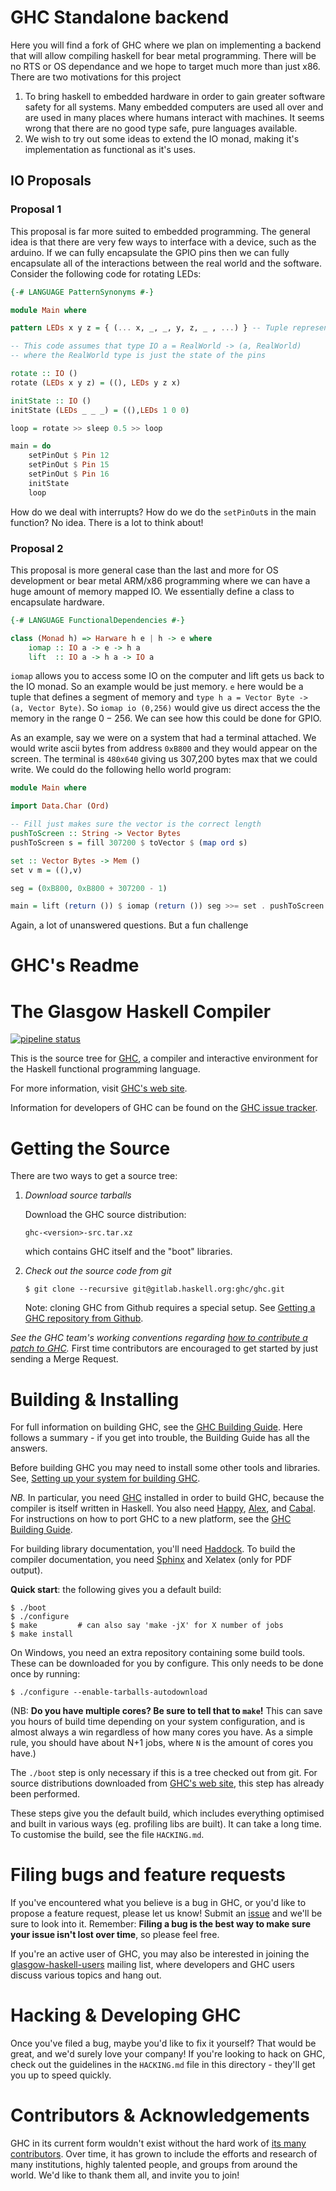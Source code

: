 # GHC Standalone backend

Here you will find a fork of GHC where we plan on implementing a backend that will allow compiling haskell for bear metal programming. There will be no RTS or OS dependance and we hope to target much more than just x86. There are two motivations for this project

1. To bring haskell to embedded hardware in order to gain greater software safety for all systems. Many embedded computers are used all over and are used in many places where humans interact with machines. It seems wrong that there are no good type safe, pure languages available.
2. We wish to try out some ideas to extend the IO monad, making it's implementation as functional as it's uses.

## IO Proposals

### Proposal 1

This proposal is far more suited to embedded programming. The general idea is that there are very few ways to interface with a device, such as the arduino. If we can fully encapsulate the GPIO pins then we can fully encapsulate all of the interactions between the real world and the software. Consider the following code for rotating LEDs:

```haskell
{-# LANGUAGE PatternSynonyms #-}

module Main where

pattern LEDs x y z = { (... x, _, _, y, z, _ , ...) } -- Tuple representing the pins

-- This code assumes that type IO a = RealWorld -> (a, RealWorld)
-- where the RealWorld type is just the state of the pins

rotate :: IO ()
rotate (LEDs x y z) = ((), LEDs y z x)

initState :: IO ()
initState (LEDs _ _ _) = ((),LEDs 1 0 0)

loop = rotate >> sleep 0.5 >> loop

main = do
	setPinOut $ Pin 12
	setPinOut $ Pin 15
	setPinOut $ Pin 16
	initState
	loop
```

How do we deal with interrupts? How do we do the `setPinOut`s in the main function? No idea. There is a lot to think about!

### Proposal 2

This proposal is more general case than the last and more for OS development or bear metal ARM/x86 programming where we can have a huge amount of memory mapped IO. We essentially define a class to encapsulate hardware.

```haskell
{-# LANGUAGE FunctionalDependencies #-}

class (Monad h) => Harware h e | h -> e where
	iomap :: IO a -> e -> h a
	lift  :: IO a -> h a -> IO a
```

`iomap` allows you to access some IO on the computer and lift gets us back to the IO monad. So an example would be just memory. `e` here would be a tuple that defines a segment of memory and `type h a = Vector Byte -> (a, Vector Byte)`. So `iomap io (0,256)` would give us direct access the the memory in the range $0 - 256$. We can see how this could be done for GPIO.

As an example, say we were on a system that had a terminal attached. We would write ascii bytes from address `0xB800` and they would appear on the screen. The terminal is `480x640` giving us 307,200 bytes max that we could write. We could do the following hello world program:

```haskell
module Main where

import Data.Char (Ord)

-- Fill just makes sure the vector is the correct length
pushToScreen :: String -> Vector Bytes
pushToScreen s = fill 307200 $ toVector $ (map ord s)

set :: Vector Bytes -> Mem ()
set v m = ((),v)

seg = (0xB800, 0xB800 + 307200 - 1)

main = lift (return ()) $ iomap (return ()) seg >>= set . pushToScreen
```

Again, a lot of unanswered questions. But a fun challenge

# GHC's Readme


The Glasgow Haskell Compiler
============================

[![pipeline status](https://gitlab.haskell.org/ghc/ghc/badges/master/pipeline.svg?style=flat)](https://gitlab.haskell.org/ghc/ghc/commits/master)

This is the source tree for [GHC][1], a compiler and interactive
environment for the Haskell functional programming language.

For more information, visit [GHC's web site][1].

Information for developers of GHC can be found on the [GHC issue tracker][2].


Getting the Source
==================

There are two ways to get a source tree:

 1. *Download source tarballs*

    Download the GHC source distribution:

        ghc-<version>-src.tar.xz

    which contains GHC itself and the "boot" libraries.

 2. *Check out the source code from git*

        $ git clone --recursive git@gitlab.haskell.org:ghc/ghc.git

    Note: cloning GHC from Github requires a special setup. See [Getting a GHC
    repository from Github][7].

  *See the GHC team's working conventions regarding [how to contribute a patch to GHC](https://gitlab.haskell.org/ghc/ghc/wikis/working-conventions/fixing-bugs).* First time contributors are encouraged to get started by just sending a Merge Request.


Building & Installing
=====================

For full information on building GHC, see the [GHC Building Guide][3].
Here follows a summary - if you get into trouble, the Building Guide
has all the answers.

Before building GHC you may need to install some other tools and
libraries.  See, [Setting up your system for building GHC][8].

*NB.* In particular, you need [GHC][1] installed in order to build GHC,
because the compiler is itself written in Haskell.  You also need
[Happy][4], [Alex][5], and [Cabal][9].  For instructions on how
to port GHC to a new platform, see the [GHC Building Guide][3].

For building library documentation, you'll need [Haddock][6].  To build
the compiler documentation, you need [Sphinx](http://www.sphinx-doc.org/)
and Xelatex (only for PDF output).

**Quick start**: the following gives you a default build:

    $ ./boot
    $ ./configure
    $ make         # can also say 'make -jX' for X number of jobs
    $ make install

  On Windows, you need an extra repository containing some build tools.
  These can be downloaded for you by configure. This only needs to be done once by running:

    $ ./configure --enable-tarballs-autodownload

(NB: **Do you have multiple cores? Be sure to tell that to `make`!** This can
save you hours of build time depending on your system configuration, and is
almost always a win regardless of how many cores you have. As a simple rule,
you should have about N+1 jobs, where `N` is the amount of cores you have.)

The `./boot` step is only necessary if this is a tree checked out
from git.  For source distributions downloaded from [GHC's web site][1],
this step has already been performed.

These steps give you the default build, which includes everything
optimised and built in various ways (eg. profiling libs are built).
It can take a long time.  To customise the build, see the file `HACKING.md`.

Filing bugs and feature requests
================================

If you've encountered what you believe is a bug in GHC, or you'd like
to propose a feature request, please let us know! Submit an [issue][10] and we'll be sure to look into it. Remember:
**Filing a bug is the best way to make sure your issue isn't lost over
time**, so please feel free.

If you're an active user of GHC, you may also be interested in joining
the [glasgow-haskell-users][11] mailing list, where developers and
GHC users discuss various topics and hang out.

Hacking & Developing GHC
========================

Once you've filed a bug, maybe you'd like to fix it yourself? That
would be great, and we'd surely love your company! If you're looking
to hack on GHC, check out the guidelines in the `HACKING.md` file in
this directory - they'll get you up to speed quickly.

Contributors & Acknowledgements
===============================

GHC in its current form wouldn't exist without the hard work of
[its many contributors][12]. Over time, it has grown to include the
efforts and research of many institutions, highly talented people, and
groups from around the world. We'd like to thank them all, and invite
you to join!

  [1]:  http://www.haskell.org/ghc/            "www.haskell.org/ghc/"
  [2]:  https://gitlab.haskell.org/ghc/ghc/issues
          "gitlab.haskell.org/ghc/ghc/issues"
  [3]:  https://gitlab.haskell.org/ghc/ghc/wikis/building
          "https://gitlab.haskell.org/ghc/ghc/wikis/building"
  [4]:  http://www.haskell.org/happy/          "www.haskell.org/happy/"
  [5]:  http://www.haskell.org/alex/           "www.haskell.org/alex/"
  [6]:  http://www.haskell.org/haddock/        "www.haskell.org/haddock/"
  [7]: https://gitlab.haskell.org/ghc/ghc/wikis/building/getting-the-sources#cloning-from-github
          "https://gitlab.haskell.org/ghc/ghc/wikis/building/getting-the-sources#cloning-from-github"
  [8]:  https://gitlab.haskell.org/ghc/ghc/wikis/building/preparation
          "https://gitlab.haskell.org/ghc/ghc/wikis/building/preparation"
  [9]:  http://www.haskell.org/cabal/          "http://www.haskell.org/cabal/"
  [10]: https://gitlab.haskell.org/ghc/ghc/issues
          "https://gitlab.haskell.org/ghc/ghc/issues"
  [11]: http://www.haskell.org/pipermail/glasgow-haskell-users/
          "http://www.haskell.org/pipermail/glasgow-haskell-users/"
  [12]: https://gitlab.haskell.org/ghc/ghc/wikis/team-ghc
          "https://gitlab.haskell.org/ghc/ghc/wikis/team-ghc"
